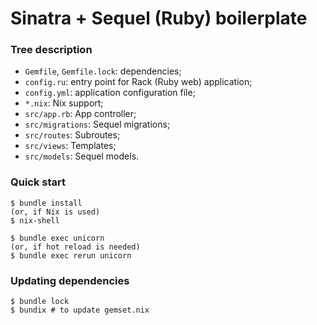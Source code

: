 # Sinatra + Sequel (Ruby) boilerplate

### Tree description

* `Gemfile`, `Gemfile.lock`: dependencies;
* `config.ru`: entry point for Rack (Ruby web) application;
* `config.yml`: application configuration file;
* `*.nix`: Nix support;
* `src/app.rb`: App controller;
* `src/migrations`: Sequel migrations;
* `src/routes`: Subroutes;
* `src/views`: Templates;
* `src/models`: Sequel models.

### Quick start

```
$ bundle install
(or, if Nix is used)
$ nix-shell

$ bundle exec unicorn
(or, if hot reload is needed)
$ bundle exec rerun unicorn
```

### Updating dependencies

```
$ bundle lock
$ bundix # to update gemset.nix
```
